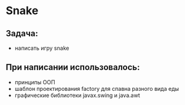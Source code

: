 # Snake

 ## Задача:
   * написать игру snake
    
 ## При написании использовалось:
   * принципы ООП
   * шаблон проектирования factory для спавна разного вида еды
   * графические библиотеки javax.swing и java.awt
